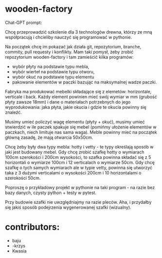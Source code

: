 # wooden-factory

Chat-GPT prompt:

Chcę przeprowadzić szkolenie dla 3 technologów drewna, którzy ze mną współpracują 
i chcieliby nauczyć się programować w pythonie. 

Na początek chcę im pokazać jak działa git, repozytorium, branche, commity, pull requesty i konflikty. 
Mam taki pomysł, żeby zrobić repozytorium wooden-factory i tam zamieścić kilka programów: 
- wybór płyty na podstawie typu mebla, 
- wybór wierteł na podstawie typu otworu, 
- wybór okuć na podstawie typu elementu 
- pakowanie elementów w paczki bazując na maksymalnej wadze paczki. 

Fabryka ma produkować mebelki składające się z elemetów: horizontale, verticale i back. 
Każdy element powinien mieć swój wymiar w mm (grubość płyty zawsze 18mm) i dane o materiałach 
potrzebnych do jego wyprodukowania: jaka płyta, jakie okucia i gdzie te okucia powinny się znaleźć. 

Musimy umieć policzyć wagę elementu (płyty + okuć), musimy umieć stwierdzić w ile paczek spakuje się mebel 
(pomińmy ułożenie elementów w paczkach, niech limituje nas sama waga). Meble powinny mieć na początek główną zasadę, 
że mają otwarcia 50x50cm. 

Chcę żeby były dwa typy mebla: hotty i vetty - te typy określają sposób w jaki jest budowany mebel. 
Gdy chcę zrobić szafkę hotty o wymiarach 100cm szerokości i 200cm wysokości, 
to szafka powinna składać się z 5 horizontali o wymiarze 100cm i 12 verticalach o wymiarze 50cm. 
Gdy chcę szafkę o tych samych wymiarach ale w typie vetty, 
powinna się utworzyć taka z 3 dużymi verticalami o wysokości 200cm i 10 horizontalami o szerokości 50cm. 

Poproszę o przykładowy projekt w pythonie na taki program - na razie bez bazy danych, czysty python + testy w pytest. 

Przy budowie szafki nie uwzględniajmy na razie pleców. 
Aha, i przydałby się jakiś sposób podejrzenia wygenerowanej szafki (wizualny).

# contributors:
- baju
- -krzys
- Kwasia